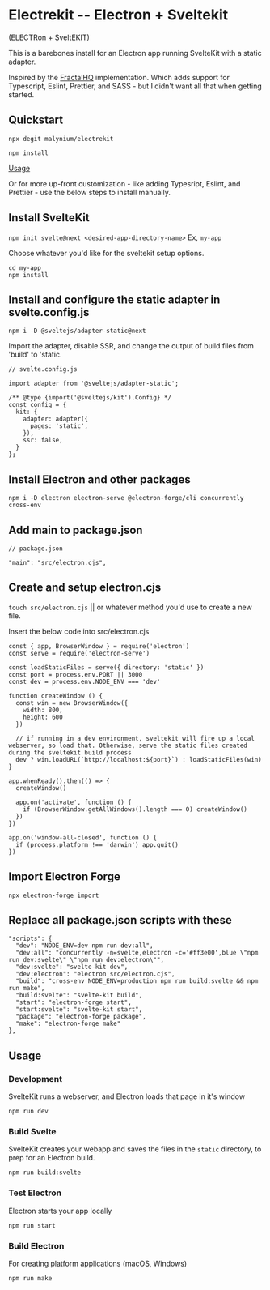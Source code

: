 # Electrekit -- Electron + Sveltekit

(ELECTRon + SveltEKIT)

This is a barebones install for an Electron app running SvelteKit with a static adapter.

Inspired by the [FractalHQ](https://github.com/FractalHQ/sveltekit-electron) implementation. Which adds support for Typescript, Eslint, Prettier, and SASS - but I didn't want all that when getting started.

## Quickstart

`npx degit malynium/electrekit`

`npm install`

[Usage](#usage)

Or for more up-front customization - like adding Typesript, Eslint, and Prettier - use the below steps to install manually.

## Install SvelteKit

`npm init svelte@next <desired-app-directory-name>` Ex, `my-app`

Choose whatever you'd like for the sveltekit setup options.

```
cd my-app
npm install
```

## Install and configure the static adapter in svelte.config.js

`npm i -D @sveltejs/adapter-static@next`

Import the adapter, disable SSR, and change the output of build files from 'build' to 'static.

```
// svelte.config.js

import adapter from '@sveltejs/adapter-static';

/** @type {import('@sveltejs/kit').Config} */
const config = {
  kit: {
    adapter: adapter({
      pages: 'static',
    }),
    ssr: false,
  }
};
```

## Install Electron and other packages

`npm i -D electron electron-serve @electron-forge/cli concurrently cross-env`

## Add main to package.json

```
// package.json

"main": "src/electron.cjs",
```

## Create and setup electron.cjs

`touch src/electron.cjs` || or whatever method you'd use to create a new file.

Insert the below code into src/electron.cjs

```
const { app, BrowserWindow } = require('electron')
const serve = require('electron-serve')

const loadStaticFiles = serve({ directory: 'static' })
const port = process.env.PORT || 3000
const dev = process.env.NODE_ENV === 'dev'

function createWindow () {
  const win = new BrowserWindow({
    width: 800,
    height: 600
  })

  // if running in a dev environment, sveltekit will fire up a local webserver, so load that. Otherwise, serve the static files created during the sveltekit build process
  dev ? win.loadURL(`http://localhost:${port}`) : loadStaticFiles(win)
}

app.whenReady().then(() => {
  createWindow()

  app.on('activate', function () {
    if (BrowserWindow.getAllWindows().length === 0) createWindow()
  })
})

app.on('window-all-closed', function () {
  if (process.platform !== 'darwin') app.quit()
})
```

## Import Electron Forge

`npx electron-forge import`

## Replace all package.json scripts with these

```
"scripts": {
  "dev": "NODE_ENV=dev npm run dev:all",
  "dev:all": "concurrently -n=svelte,electron -c='#ff3e00',blue \"npm run dev:svelte\" \"npm run dev:electron\"",
  "dev:svelte": "svelte-kit dev",
  "dev:electron": "electron src/electron.cjs",
  "build": "cross-env NODE_ENV=production npm run build:svelte && npm run make",
  "build:svelte": "svelte-kit build",
  "start": "electron-forge start",
  "start:svelte": "svelte-kit start",
  "package": "electron-forge package",
  "make": "electron-forge make"
},
```

## Usage

### Development

SvelteKit runs a webserver, and Electron loads that page in it's window

`npm run dev`

### Build Svelte

SvelteKit creates your webapp and saves the files in the `static` directory, to prep for an Electron build.

`npm run build:svelte`

### Test Electron

Electron starts your app locally

`npm run start`

### Build Electron

For creating platform applications (macOS, Windows)

`npm run make`